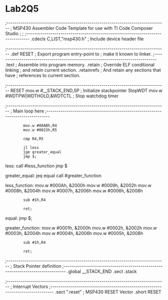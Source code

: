 # Lab2Q5
;-------------------------------------------------------------------------------
; MSP430 Assembler Code Template for use with TI Code Composer Studio
;
;
;-------------------------------------------------------------------------------
            .cdecls C,LIST,"msp430.h"       ; Include device header file
            
;-------------------------------------------------------------------------------
            .def    RESET                   ; Export program entry-point to
                                            ; make it known to linker.
;-------------------------------------------------------------------------------
            .text                           ; Assemble into program memory.
            .retain                         ; Override ELF conditional linking
                                            ; and retain current section.
            .retainrefs                     ; And retain any sections that have
                                            ; references to current section.

;-------------------------------------------------------------------------------
RESET       mov.w   #__STACK_END,SP         ; Initialize stackpointer
StopWDT     mov.w   #WDTPW|WDTHOLD,&WDTCTL  ; Stop watchdog timer


;-------------------------------------------------------------------------------
; Main loop here
;-------------------------------------------------------------------------------

			mov.w #00ABh,R4
			mov.w #0023h,R5

			cmp R4,R5

			jl less
			jge greater_equal
			jmp $;

less:
			call #less_function
			jmp $

greater_equal:
			jeq equal
			call #greater_function

less_function:
			mov.w #000Ah, &2000h
			mov.w #0009h, &2002h
			mov.w #0008h, &2004h
			mov.w #0007h, &2006h
			mov.w #0006h, &2008h

			sub #1h,R4

			ret;

equal:
			jmp $;

greater_function:
			mov.w #0001h, &2000h
			mov.w #0002h, &2002h
			mov.w #0003h, &2004h
			mov.w #0004h, &2006h
			mov.w #0005h, &2008h

			sub #1h,R4

			ret;
;-------------------------------------------------------------------------------
; Stack Pointer definition
;-------------------------------------------------------------------------------
            .global __STACK_END
            .sect   .stack
            
;-------------------------------------------------------------------------------
; Interrupt Vectors
;-------------------------------------------------------------------------------
            .sect   ".reset"                ; MSP430 RESET Vector
            .short  RESET
